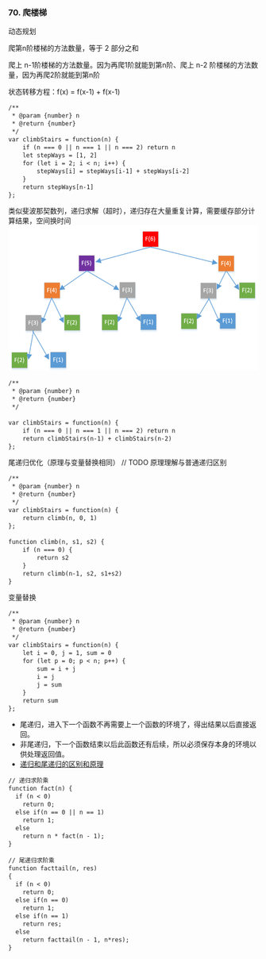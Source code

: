 ### 70. 爬楼梯

动态规划

爬第n阶楼梯的方法数量，等于 2 部分之和

爬上 n-1阶楼梯的方法数量。因为再爬1阶就能到第n阶、爬上 n-2 阶楼梯的方法数量，因为再爬2阶就能到第n阶

状态转移方程：f(x) = f(x-1) + f(x-1)


```
/**
 * @param {number} n
 * @return {number}
 */
var climbStairs = function(n) {
    if (n === 0 || n === 1 || n === 2) return n
    let stepWays = [1, 2]
    for (let i = 2; i < n; i++) {
        stepWays[i] = stepWays[i-1] + stepWays[i-2]
    }
    return stepWays[n-1]
};
```

类似斐波那契数列，递归求解（超时），递归存在大量重复计算，需要缓存部分计算结果，空间换时间
![img](../docs/递归低效.png)
```
/**
 * @param {number} n
 * @return {number}
 */

var climbStairs = function(n) {
    if (n === 0 || n === 1 || n === 2) return n
    return climbStairs(n-1) + climbStairs(n-2)
};
```



尾递归优化（原理与变量替换相同）  // TODO 原理理解与普通递归区别
```
/**
 * @param {number} n
 * @return {number}
 */
var climbStairs = function(n) {
    return climb(n, 0, 1)
};

function climb(n, s1, s2) {
    if (n === 0) {
        return s2
    }
    return climb(n-1, s2, s1+s2)
}
```

变量替换
```
/**
 * @param {number} n
 * @return {number}
 */
var climbStairs = function(n) {
    let i = 0, j = 1, sum = 0
    for (let p = 0; p < n; p++) {
        sum = i + j
        i = j
        j = sum
    }
    return sum
};
```

- 尾递归，进入下一个函数不再需要上一个函数的环境了，得出结果以后直接返回。
- 非尾递归，下一个函数结束以后此函数还有后续，所以必须保存本身的环境以供处理返回值。
- [递归和尾递归的区别和原理](https://blog.csdn.net/zcyzsy/article/details/77151709)
```
// 递归求阶乘
function fact(n) {
  if (n < 0)
    return 0;
  else if(n == 0 || n == 1)
    return 1;
  else
    return n * fact(n - 1);
}

// 尾递归求阶乘
function facttail(n, res)
{
  if (n < 0)
    return 0;
  else if(n == 0)
    return 1;
  else if(n == 1)
    return res;
  else
    return facttail(n - 1, n*res);
}
```
